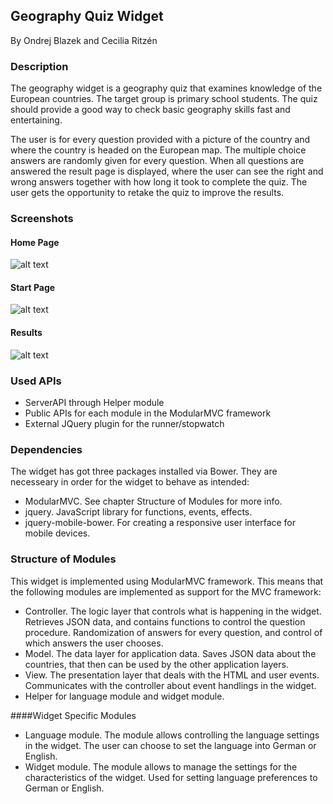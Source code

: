 ## Geography Quiz Widget

By Ondrej Blazek and Cecilia Ritzén

### Description 

The geography widget is a geography quiz that examines knowledge of the European countries. The target group is primary school students. The quiz should provide a good way to check basic geography skills fast and entertaining.

The user is for every question provided with a picture of the country and where the country is headed on the European map. The multiple choice answers are randomly given for every question. When all questions are answered the result page is displayed, where the user can see the right and wrong answers together with how long it took to complete the quiz. The user gets the opportunity to retake the quiz to improve the results.

### Screenshots 
#### Home Page
![alt text](../../screenshots/screen_1.png "Screenshot #1")

#### Start Page
![alt text](../../screenshots/screen_2.png "Screenshot #2")

#### Results
![alt text](../../screenshots/screen_3.png "Screenshot #3")

### Used APIs 

- ServerAPI through Helper module
- Public APIs for each module in the ModularMVC framework
- External JQuery plugin for the runner/stopwatch


### Dependencies 
The widget has got three packages installed via Bower. They are necesseary in order for the widget to behave as intended:
- ModularMVC. See chapter Structure of Modules for more info.
- jquery. JavaScript library for functions, events, effects.
- jquery-mobile-bower. For creating a responsive user interface for mobile devices.

### Structure of Modules
This widget is implemented using ModularMVC framework. This means that the following modules are implemented as support for the MVC framework:
- Controller. The logic layer that controls what is happening in the widget. Retrieves JSON data, and contains functions to control the question procedure. Randomization of answers for every question, and control of which answers the user chooses. 
- Model. The data layer for application data. Saves JSON data about the countries, that then can be used by the other application layers.  
- View. The presentation layer that deals with the HTML and user events. Communicates with the controller about event handlings in the widget.
- Helper for language module and widget module.

####Widget Specific Modules
- Language module. The module allows controlling the language settings in the widget. The user can choose to set the language into German or English.
- Widget module. The module allows to manage the settings for the characteristics of the widget. Used for setting language preferences to German or English.
